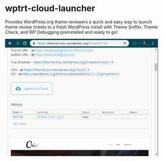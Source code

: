 # wptrt-cloud-launcher
Provides WordPress.org theme reviewers a quick and easy way to launch theme review tickets to a fresh WordPress install with Theme Sniffer, Theme Check, and WP Debugging preinstalled and ready to go!

![Extension Screenshot](https://github.com/BoldGrid/wptrt-cloud-launcher/blob/master/screenshot.png)

